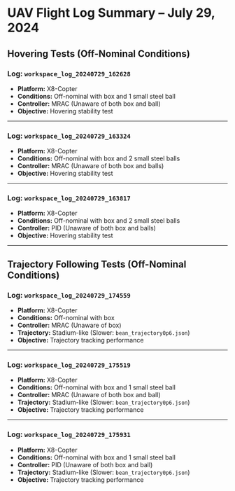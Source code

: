 # UAV Flight Log Summary – July 29, 2024

## Hovering Tests (Off-Nominal Conditions)

### **Log: `workspace_log_20240729_162628`**  
- **Platform:** X8-Copter  
- **Conditions:** Off-nominal with box and 1 small steel ball  
- **Controller:** MRAC (Unaware of both box and ball)  
- **Objective:** Hovering stability test  

---

### **Log: `workspace_log_20240729_163324`**  
- **Platform:** X8-Copter  
- **Conditions:** Off-nominal with box and 2 small steel balls  
- **Controller:** MRAC (Unaware of both box and balls)  
- **Objective:** Hovering stability test  

---

### **Log: `workspace_log_20240729_163817`**  
- **Platform:** X8-Copter  
- **Conditions:** Off-nominal with box and 2 small steel balls  
- **Controller:** PID (Unaware of both box and balls)  
- **Objective:** Hovering stability test  

---

## Trajectory Following Tests (Off-Nominal Conditions)

### **Log: `workspace_log_20240729_174559`**  
- **Platform:** X8-Copter  
- **Conditions:** Off-nominal with box  
- **Controller:** MRAC (Unaware of box)  
- **Trajectory:** Stadium-like (Slower: `bean_trajectory0p6.json`)  
- **Objective:** Trajectory tracking performance  

---

### **Log: `workspace_log_20240729_175519`**  
- **Platform:** X8-Copter  
- **Conditions:** Off-nominal with box and 1 small steel ball  
- **Controller:** MRAC (Unaware of both box and ball)  
- **Trajectory:** Stadium-like (Slower: `bean_trajectory0p6.json`)  
- **Objective:** Trajectory tracking performance  

---

### **Log: `workspace_log_20240729_175931`**  
- **Platform:** X8-Copter  
- **Conditions:** Off-nominal with box and 1 small steel ball  
- **Controller:** PID (Unaware of both box and ball)  
- **Trajectory:** Stadium-like (Slower: `bean_trajectory0p6.json`)  
- **Objective:** Trajectory tracking performance  
